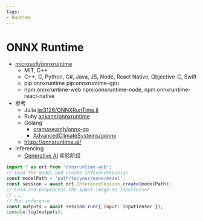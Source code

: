 ```yaml
---
tags:
- Runtime
---
```


# ONNX Runtime

- [microsoft/onnxruntime](https://github.com/microsoft/onnxruntime)
  - MIT, C++
  - C++, C, Python, C#, Java, JS, Node, React Native, Objective-C, Swift
  - pip:onnxruntime pip:onnxruntime-gpu
  - npm:onnxruntime-web npm:onnxruntime-node, npm:onnxruntime-react-native
- 参考
  - Julia [jw3126/ONNXRunTime.jl](https://github.com/jw3126/ONNXRunTime.jl)
  - Ruby [ankane/onnxruntime](https://github.com/ankane/onnxruntime)
  - Golang
    - [oramasearch/onnx-go](https://github.com/oramasearch/onnx-go)
    - [AdvancedClimateSystems/gonnx](https://github.com/AdvancedClimateSystems/gonnx)
  - https://onnxruntime.ai/
- Inferencing
  - [Generative AI](https://github.com/microsoft/onnxruntime-genai) 实验阶段

```js
import * as ort from 'onnxruntime-web';
// Load the model and create InferenceSession
const modelPath = 'path/to/your/onnx/model';
const session = await ort.InferenceSession.create(modelPath);
// Load and preprocess the input image to inputTensor
// ...
// Run inference
const outputs = await session.run({ input: inputTensor });
console.log(outputs);
```

